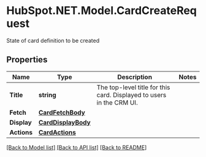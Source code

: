 # HubSpot.NET.Model.CardCreateRequest
State of card definition to be created

## Properties

Name | Type | Description | Notes
------------ | ------------- | ------------- | -------------
**Title** | **string** | The top-level title for this card. Displayed to users in the CRM UI. | 
**Fetch** | [**CardFetchBody**](CardFetchBody.md) |  | 
**Display** | [**CardDisplayBody**](CardDisplayBody.md) |  | 
**Actions** | [**CardActions**](CardActions.md) |  | 

[[Back to Model list]](../README.md#documentation-for-models) [[Back to API list]](../README.md#documentation-for-api-endpoints) [[Back to README]](../README.md)

